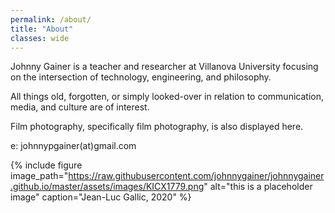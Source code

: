 ```yaml
---
permalink: /about/
title: "About"
classes: wide
---
```


Johnny Gainer is a teacher and researcher at Villanova University focusing on the intersection of technology, engineering, and philosophy. 

All things old, forgotten, or simply looked-over in relation to communication, media, and culture are of interest. 

Film photography, specifically film photography, is also displayed here.

e: johnnypgainer(at)gmail.com

{% include figure image_path="https://raw.githubusercontent.com/johnnygainer/johnnygainer.github.io/master/assets/images/KICX1779.png" alt="this is a placeholder image" caption="Jean-Luc Gallic, 2020" %}
